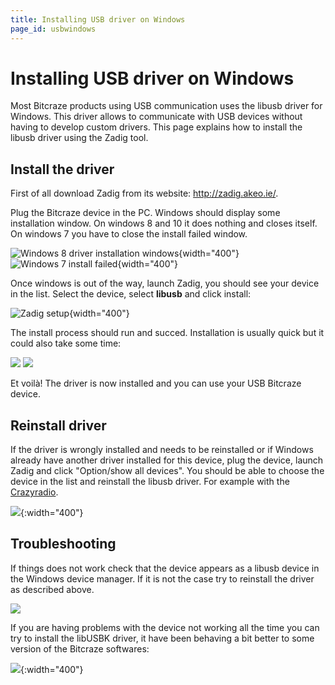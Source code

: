 ```yaml
---
title: Installing USB driver on Windows
page_id: usbwindows 
---
```


Installing USB driver on Windows
================================

Most Bitcraze products using USB communication uses the libusb driver
for Windows. This driver allows to communicate with USB devices without
having to develop custom drivers. This page explains how to install the
libusb driver using the Zadig tool.

Install the driver
------------------

First of all download Zadig from its website: <http://zadig.akeo.ie/>.

Plug the Bitcraze device in the PC. Windows should display some
installation window. On windows 8 and 10 it does nothing and closes
itself. On windows 7 you have to close the install failed window.

![Windows 8 driver installation
windows](/projects/crazyradio/01-win-install.png){width="400"} ![Windows
7 install
failed](/projects/crazyradio/crazyradio_windows_noinstall.png){width="400"}

Once windows is out of the way, launch Zadig, you should see your device
in the list. Select the device, select **libusb** and click install:

![Zadig setup](/images/02-zadig_setup.png){width="400"}

The install process should run and succed. Installation is usually quick
but it could also take some time:

![](/images/03-zadig_install.png)
![](/images/04-zadig_done.png)

Et voilà! The driver is now installed and you can use your USB Bitcraze
device.

Reinstall driver
----------------

If the driver is wrongly installed and needs to be reinstalled or if
Windows already have another driver installed for this device, plug the
device, launch Zadig and click \"Option/show all devices\". You should
be able to choose the device in the list and reinstall the libusb
driver. For example with the [Crazyradio](/projects/crazyradiopa/index).

![](/images/05-zadig_reinstall.png){:width="400"}


Troubleshooting
---------------

If things does not work check that the device appears as a libusb device
in the Windows device manager. If it is not the case try to reinstall
the driver as described above.

![](/images/crazyradio-device_manager.png)

If you are having problems with the device not working all the time you
can try to install the libUSBK driver, it have been behaving a bit
better to some version of the Bitcraze softwares:

![](/images/zadig_libusbk.png){:width="400"}
